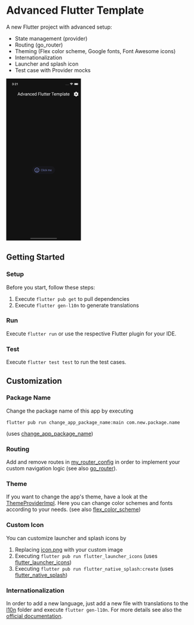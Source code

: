 # Advanced Flutter Template

A new Flutter project with advanced setup:

- State management (provider)
- Routing (go_router)
- Theming (Flex color scheme, Google fonts, Font Awesome icons)
- Internationalization
- Launcher and splash icon
- Test case with Provider mocks

<img src="https://github.com/finkmoritz/advanced_flutter_template/blob/master/screenshot.png" alt="Screenshot" width="200"/>

## Getting Started

### Setup
Before you start, follow these steps:
1. Execute ```flutter pub get``` to pull dependencies
2. Execute ```flutter gen-l10n``` to generate translations

### Run
Execute ```flutter run``` or use the respective Flutter plugin for your IDE.

### Test
Execute ```flutter test test``` to run the test cases.

## Customization

### Package Name
Change the package name of this app by executing 
```
flutter pub run change_app_package_name:main com.new.package.name
```
(uses [change_app_package_name](https://pub.dev/packages/change_app_package_name))

### Routing
Add and remove routes in [my_router_config](lib/router/my_router_config.dart) in order to 
implement your custom navigation logic 
(see also [go_router](https://pub.dev/packages/go_router)).

### Theme
If you want to change the app's theme, have a look at the
[ThemeProviderImpl](lib/providers/theme/theme_provider_impl.dart).
Here you can change color schemes and fonts according to your needs.
(see also [flex_color_scheme](https://pub.dev/packages/flex_color_scheme))

### Custom Icon
You can customize launcher and splash icons by
1. Replacing [icon.png](assets/icon.png) with your custom image
2. Executing ```flutter pub run flutter_launcher_icons``` (uses [flutter_launcher_icons](https://pub.dev/packages/flutter_launcher_icons))
3. Executing ```flutter pub run flutter_native_splash:create``` (uses [flutter_native_splash](https://pub.dev/packages/flutter_native_splash))

### Internationalization
In order to add a new language, just add a new file with translations to the
[l10n](lib/l10n) folder and execute ```flutter gen-l10n```.
For more details see also the [official documentation](https://docs.flutter.dev/development/accessibility-and-localization/internationalization).
